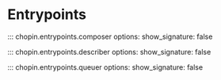# Entrypoints

::: chopin.entrypoints.composer
    options:
        show_signature: false

::: chopin.entrypoints.describer
    options:
        show_signature: false

::: chopin.entrypoints.queuer
    options:
        show_signature: false